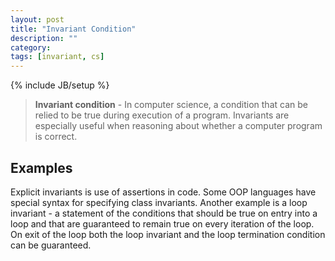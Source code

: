 ```yaml
---
layout: post
title: "Invariant Condition"
description: ""
category: 
tags: [invariant, cs]
---
```

{% include JB/setup %}

> **Invariant condition** - In computer science, a condition that can be relied to be true during execution of a program. Invariants are especially useful when reasoning about whether a computer program is correct. 

## Examples

Explicit invariants is use of assertions in code. Some OOP languages have special syntax for specifying class invariants. Another example is a loop invariant - a statement of the conditions that should be true on entry into a loop and that are guaranteed to remain true on every iteration of the loop. On exit of the loop both the loop invariant and the loop termination condition can be guaranteed. 
